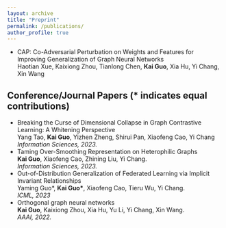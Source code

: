 ```yaml
---
layout: archive
title: "Preprint"
permalink: /publications/
author_profile: true
---
```


<ul>
<li>CAP: Co-Adversarial Perturbation on Weights and Features for Improving Generalization of Graph Neural Networks<br />
Haotian Xue, Kaixiong Zhou, Tianlong Chen, <b>Kai Guo</b>, Xia Hu, Yi Chang, Xin Wang<br /></li>
</ul>



## Conference/Journal Papers (* indicates equal contributions)
<ul>
<li>Breaking the Curse of Dimensional Collapse in Graph Contrastive Learning: A Whitening Perspective<br />
Yang Tao, <b>Kai Guo</b>, Yizhen Zheng, Shirui Pan, Xiaofeng Cao, Yi Chang<br />
<i>Information Sciences, 2023.</i><br /></li> 

<li>Taming Over-Smoothing Representation on Heterophilic Graphs<br />
<b>Kai Guo</b>, Xiaofeng Cao, Zhining Liu, Yi Chang.<br />
<i>Information Sciences, 2023.</i><br /></li>

<li>Out-of-Distribution Generalization of Federated Learning via Implicit Invariant Relationships<br />
Yaming Guo*, <b>Kai Guo*</b>, Xiaofeng Cao, Tieru Wu, Yi Chang.<br />
<i>ICML, 2023</i><br /></li>

<li>Orthogonal graph neural networks<br />
<b>Kai Guo</b>, Kaixiong Zhou, Xia Hu, Yu Li, Yi Chang, Xin Wang.<br />		
<i>AAAI, 2022.</i><br /></li>
</ul>
